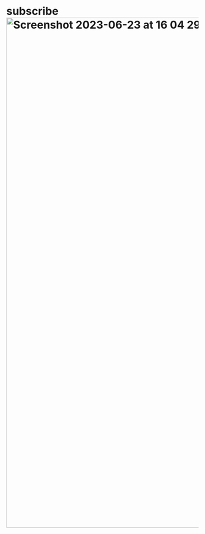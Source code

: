 # subscribe<img width="1339" alt="Screenshot 2023-06-23 at 16 04 29" src="https://github.com/aliyev8/subscribe/assets/81466577/fd89c2be-f91e-4b90-ade4-964f6695621f">
